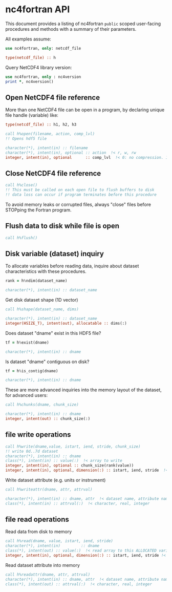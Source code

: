 # nc4fortran API

This document provides a listing of nc4fortran `public` scoped user-facing procedures and methods with a summary of their parameters.

All examples assume:

```fortran
use nc4fortran, only: netcdf_file

type(netcdf_file) :: h
```

Query NetCDF4 library version:

```fortran
use nc4fortran, only : nc4version
print *, nc4version()
```

## Open NetCDF4 file reference

More than one NetCDF4 file can be open in a program, by declaring unique file handle (variable) like:

```fortran
type(netcdf_file) :: h1, h2, h3
```

```fortran
call h%open(filename, action, comp_lvl)
!! Opens hdf5 file

character(*), intent(in) :: filename
character(*), intent(in), optional :: action  !< r, w, rw
integer, intent(in), optional      :: comp_lvl  !< 0: no compression. 1-9: ZLIB compression, higher is more compressior
```

## Close NetCDF4 file reference

```fortran
call h%close()
!! This must be called on each open file to flush buffers to disk
!! data loss can occur if program terminates before this procedure
```

To avoid memory leaks or corrupted files, always "close" files before STOPping the Fortran program.

## Flush data to disk while file is open

```fortran
call h%flush()
```

## Disk variable (dataset) inquiry

To allocate variables before reading data, inquire about dataset characteristics with these procedures.

```fortran
rank = h%ndim(dataset_name)

character(*), intent(in) :: dataset_name
```

Get disk dataset shape (1D vector)

```fortran
call h%shape(dataset_name, dims)

character(*), intent(in) :: dataset_name
integer(HSIZE_T), intent(out), allocatable :: dims(:)
```

Does dataset "dname" exist in this HDF5 file?

```fortran
tf = h%exist(dname)

character(*), intent(in) :: dname
```

Is dataset "dname" contiguous on disk?

```fortran
tf = h%is_contig(dname)

character(*), intent(in) :: dname
```

These are more advanced inquiries into the memory layout of the dataset, for advanced users:

```fortran
call h%chunks(dname, chunk_size)

character(*), intent(in) :: dname
integer, intent(out) :: chunk_size(:)
```

## file write operations

```fortran
call h%write(dname,value, istart, iend, stride, chunk_size)
!! write 0d..7d dataset
character(*), intent(in) :: dname
class(*), intent(in) :: value(:)  !< array to write
integer, intent(in), optional :: chunk_size(rank(value))
integer, intent(in), optional, dimension(:) :: istart, iend, stride  !< array slicing
```

Write dataset attribute (e.g. units or instrument)

```fortran
call h%writeattr(dname, attr, attrval)

character(*), intent(in) :: dname, attr  !< dataset name, attribute name
class(*), intent(in) :: attrval(:)  !< character, real, integer
```

## file read operations

Read data from disk to memory

```fortran
call h%read(dname, value, istart, iend, stride)
character(*), intent(in)         :: dname
class(*), intent(out) :: value(:)  !< read array to this ALLOCATED variable
integer, intent(in), optional, dimension(:) :: istart, iend, stride !< array slicing
```

Read dataset attribute into memory

```fortran
call h%readattr(dname, attr, attrval)
character(*), intent(in) :: dname, attr  !< dataset name, attribute name
class(*), intent(out) :: attrval(:)  !< character, real, integer
```
